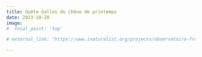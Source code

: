 ```yaml
---
title: Quête Galles du chêne de printemps
date: 2023-10-20
image: 
#  focal_point: 'top'

# external_link: "https://www.inaturalist.org/projects/observatoire-francophone-des-galles"

---
```



<!--more-->

